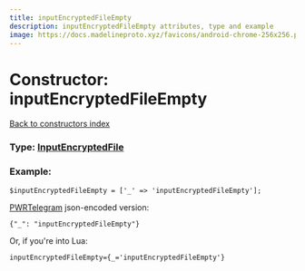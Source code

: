 ```yaml
---
title: inputEncryptedFileEmpty
description: inputEncryptedFileEmpty attributes, type and example
image: https://docs.madelineproto.xyz/favicons/android-chrome-256x256.png
---
```

# Constructor: inputEncryptedFileEmpty  
[Back to constructors index](index.md)






### Type: [InputEncryptedFile](../types/InputEncryptedFile.md)


### Example:

```
$inputEncryptedFileEmpty = ['_' => 'inputEncryptedFileEmpty'];
```  

[PWRTelegram](https://pwrtelegram.xyz) json-encoded version:

```
{"_": "inputEncryptedFileEmpty"}
```


Or, if you're into Lua:  


```
inputEncryptedFileEmpty={_='inputEncryptedFileEmpty'}

```


